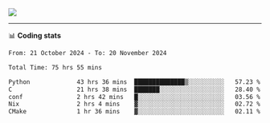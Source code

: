 <picture>
  <source
  srcset="https://github-readme-stats.vercel.app/api?username=sant0s12&show_icons=true&theme=dark"
  media="(prefers-color-scheme: dark)"
  />
  <source
  srcset="https://github-readme-stats.vercel.app/api?username=sant0s12&show_icons=true"
  media="(prefers-color-scheme: light)"
  />
  <img src="https://github-readme-stats.vercel.app/api?username=sant0s12&show_icons=true" />
</picture>

---

📊 **Coding stats**

<!--START_SECTION:waka-->

```txt
From: 21 October 2024 - To: 20 November 2024

Total Time: 75 hrs 55 mins

Python             43 hrs 36 mins  ██████████████▒░░░░░░░░░░   57.23 %
C                  21 hrs 38 mins  ███████░░░░░░░░░░░░░░░░░░   28.40 %
conf               2 hrs 42 mins   █░░░░░░░░░░░░░░░░░░░░░░░░   03.56 %
Nix                2 hrs 4 mins    ▓░░░░░░░░░░░░░░░░░░░░░░░░   02.72 %
CMake              1 hr 36 mins    ▓░░░░░░░░░░░░░░░░░░░░░░░░   02.11 %
```

<!--END_SECTION:waka-->
